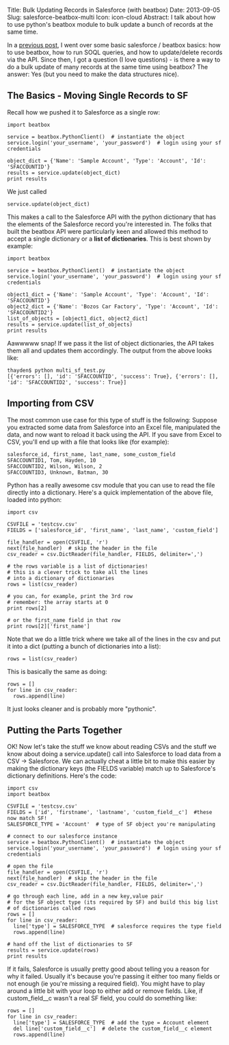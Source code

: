 Title: Bulk Updating Records in Salesforce (with beatbox)
Date: 2013-09-05
Slug: salesforce-beatbox-multi
Icon: icon-cloud
Abstract: I talk about how to use python's beatbox module to bulk update a bunch of records at the same time.

In a [previous post](|filename|../../08/04/salesforce-beatbox.md), I went over some basic salesforce / beatbox basics: how to use beatbox, how to run SOQL queries, and how to update/delete records via the API. Since then, I got a question (I love questions) - is there a way to do a bulk update of many records at the same time using beatbox? The answer: Yes (but you need to make the data structures nice).

The Basics - Moving Single Records to SF
------------------
Recall how we pushed it to Salesforce as a single row:
```
import beatbox

service = beatbox.PythonClient()  # instantiate the object
service.login('your_username', 'your_password')  # login using your sf credentials

object_dict = {'Name': 'Sample Account', 'Type': 'Account', 'Id': 'SFACCOUNTID'}
results = service.update(object_dict)
print results
```

We just called 
```
service.update(object_dict)
```

This makes a call to the Salesforce API with the python dictionary that has the elements of the Salesforce record you're interested in. The folks that built the beatbox API were particularly keen and allowed this method to accept a single dictionary or a **list of dictionaries**. This is best shown by example:

```
import beatbox

service = beatbox.PythonClient()  # instantiate the object
service.login('your_username', 'your_password')  # login using your sf credentials

object1_dict = {'Name': 'Sample Account', 'Type': 'Account', 'Id': 'SFACCOUNTID'}
object2_dict = {'Name': 'Bozos Car Factory', 'Type': 'Account', 'Id': 'SFACCOUNTID2'}
list_of_objects = [object1_dict, object2_dict]
results = service.update(list_of_objects)
print results
```

Aawwwww snap! If we pass it the list of object dictionaries, the API takes them all and updates them accordingly. The output from the above looks like:

```
thayden$ python multi_sf_test.py 
[{'errors': [], 'id': 'SFACCOUNTID', 'success': True}, {'errors': [], 'id': 'SFACCOUNTID2', 'success': True}]
```


Importing from CSV
-----------------
The most common use case for this type of stuff is the following: Suppose you extracted some data from Salesforce into an Excel file, manipulated the data, and now want to reload it back using the API. If you save from Excel to CSV, you'll end up with a file that looks like (for example):

```
salesforce_id, first_name, last_name, some_custom_field
SFACCOUNTID1, Tom, Hayden, 10
SFACCOUNTID2, Wilson, Wilson, 2
SFACCOUNTID3, Unknown, Batman, 30

```

Python has a really awesome csv module that you can use to read the file directly into a dictionary. Here's a quick implementation of the above file, loaded into python:

```
import csv

CSVFILE = 'testcsv.csv'
FIELDS = ['salesforce_id', 'first_name', 'last_name', 'custom_field']

file_handler = open(CSVFILE, 'r')
next(file_handler)  # skip the header in the file
csv_reader = csv.DictReader(file_handler, FIELDS, delimiter=',')

# the rows variable is a list of dictionaries!
# this is a clever trick to take all the lines
# into a dictionary of dictionaries
rows = list(csv_reader)

# you can, for example, print the 3rd row
# remember: the array starts at 0
print rows[2]

# or the first_name field in that row
print rows[2]['first_name']
```

Note that we do a little trick where we take all of the lines in the csv and put it into a dict (putting a bunch of dictionaries into a list):
```
rows = list(csv_reader)
```

This is basically the same as doing:
```
rows = []
for line in csv_reader:
  rows.append(line)
```

It just looks cleaner and is probably more "pythonic".

Putting the Parts Together
-------------
OK! Now let's take the stuff we know about reading CSVs and the stuff we know about doing a service.update() call into Salesforce to load data from a CSV -> Salesforce. We can actually cheat a little bit to make this easier by making the dictionary keys (the FIELDS variable) match up to Salesforce's dictionary definitions. Here's the code:


```
import csv
import beatbox

CSVFILE = 'testcsv.csv'
FIELDS = ['id', 'firstname', 'lastname', 'custom_field__c']  #these now match SF!
SALESFORCE_TYPE = 'Account'  # type of SF object you're manipulating

# connect to our salesforce instance
service = beatbox.PythonClient()  # instantiate the object
service.login('your_username', 'your_password')  # login using your sf credentials

# open the file
file_handler = open(CSVFILE, 'r')
next(file_handler)  # skip the header in the file
csv_reader = csv.DictReader(file_handler, FIELDS, delimiter=',')

# go through each line, add in a new key,value pair
# for the SF object type (its required by SF) and build this big list
# of dictionaries called rows
rows = []
for line in csv_reader:
  line['type'] = SALESFORCE_TYPE  # salesforce requires the type field
  rows.append(line)

# hand off the list of dictionaries to SF
results = service.update(rows)
print results
```

If it fails, Salesforce is usually pretty good about telling you a reason for why it failed. Usually it's because you're passing it either too many fields or not enough (ie you're missing a required field). You might have to play around a little bit with your loop to either add or remove fields. Like, if custom_field__c wasn't a real SF field, you could do something like:
```
rows = []
for line in csv_reader:
  line['type'] = SALESFORCE_TYPE  # add the type = Account element
  del line['custom_field__c']  # delete the custom_field__c element
  rows.append(line)
```
